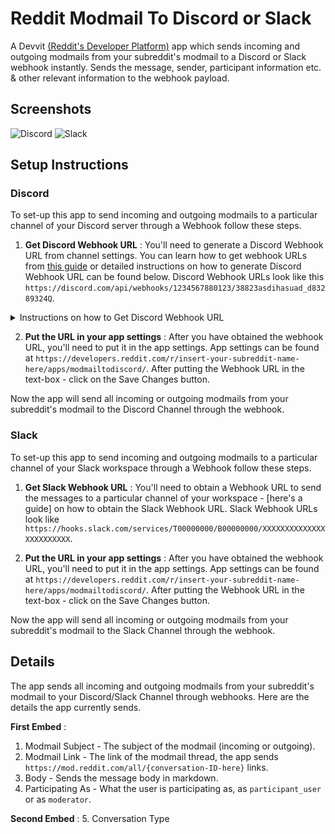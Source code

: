 # Reddit Modmail To Discord or Slack
A Devvit [(Reddit's Developer Platform)](https://developers.reddit.com/) app which sends incoming and outgoing modmails from your subreddit's modmail to a Discord or Slack webhook instantly.  Sends the message, sender, participant information etc. &amp; other relevant information to the webhook payload.

## Screenshots
![Discord](https://i.imgur.com/XibttPT.png)
![Slack](https://i.imgur.com/DgarVVg.png)

## Setup Instructions
### Discord
To set-up this app to send incoming and outgoing modmails to a particular channel of your Discord server through a Webhook follow these steps.

1. **Get Discord Webhook URL** : You'll need to generate a Discord Webhook URL from channel settings. You can learn how to get webhook URLs from [this guide](https://support.discord.com/hc/en-us/articles/228383668-Intro-to-Webhooks) or detailed instructions on how to generate Discord Webhook URL can be found below. Discord Webhook URLs look like this `https://discord.com/api/webhooks/1234567880123/38823asdihasuad_d83289324Q`.
   
<details>
<summary> Instructions on how to Get Discord Webhook URL </summary>
   
1.  **Create a Discord Webhook:**  - Open or create a Discord server where you have the necessary permissions. - Go to the channel where you want the webhook to send messages. - Right-click on the channel name and select "Edit Channel."
2.  **Navigate to Integrations:**  - In the channel settings, find the "Webhooks" option under the Integrations tab in the left-hand menu. - Click on "Webhooks" to access the webhook settings. 
3.  **Create a New Webhook:**  - Click the "Create Webhook" button. - Customize the webhook by giving it a name, setting the profile picture (optional), and choosing the channel where it will send messages. - Once configured, click the "Save" or "Create" button. 
4.  **Copy the Webhook URL:**  - After creating the webhook, you'll see a section with the webhook URL. - Click on the "Copy" button next to the webhook URL to save it to your clipboard.  

</details>

2. **Put the URL in your app settings** : After you have obtained the webhook URL, you'll need to put it in the app settings. App settings can be found at `https://developers.reddit.com/r/insert-your-subreddit-name-here/apps/modmailtodiscord/`. After putting the Webhook URL in the text-box - click on the Save Changes button.

Now the app will send all incoming or outgoing modmails from your subreddit's modmail to the Discord Channel through the webhook.

### Slack

To set-up this app to send incoming and outgoing modmails to a particular channel of your Slack workspace through a Webhook follow these steps.

1. **Get Slack Webhook URL** : You'll need to obtain a Webhook URL to send the messages to a particular channel of your workspace - [here's a guide] on how to obtain the Slack Webhook URL. Slack Webhook URLs look like `https://hooks.slack.com/services/T00000000/B00000000/XXXXXXXXXXXXXXXXXXXXXXXX`.
   
2. **Put the URL in your app settings** :  After you have obtained the webhook URL, you'll need to put it in the app settings. App settings can be found at `https://developers.reddit.com/r/insert-your-subreddit-name-here/apps/modmailtodiscord/`. After putting the Webhook URL in the text-box - click on the Save Changes button.

Now the app will send all incoming or outgoing modmails from your subreddit's modmail to the Slack Channel through the webhook.

## Details 
The app sends all incoming and outgoing modmails from your subreddit's modmail to your Discord/Slack Channel through webhooks. Here are the details the app currently sends.

**First Embed** : 
 1. Modmail Subject - The subject of the modmail (incoming or outgoing).
 2. Modmail Link - The link of the modmail thread, the app sends `https://mod.reddit.com/all/{conversation-ID-here}` links.
 3. Body - Sends the message body in markdown.
 4. Participating As - What the user is participating as, as `participant_user` or as `moderator`.

**Second Embed** :
 5. Conversation Type 

    

